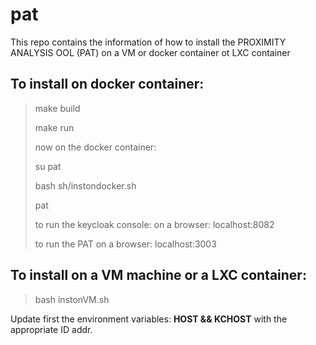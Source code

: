 # pat

This repo contains the information of how to install the PROXIMITY ANALYSIS OOL (PAT) on a VM or docker container ot LXC container

## To install on docker container:
>make build
>
>make run
>
>now on the docker container:
>
>su pat
>
>bash sh/instondocker.sh
>
>pat
>
>to run the keycloak console:   on a browser:  localhost:8082
>
>to run the PAT                 on a browser:  localhost:3003
>



## To install on a VM machine or a LXC container:
>bash instonVM.sh
>
Update first the environment variables:  **HOST && KCHOST** with the appropriate ID addr.
>
